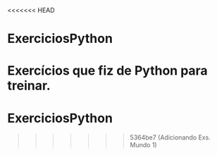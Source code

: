 <<<<<<< HEAD
# ExerciciosPython
Exercícios que fiz de Python para treinar.
=======
# ExerciciosPython
>>>>>>> 5364be7 (Adicionando Exs. Mundo 1)
